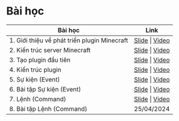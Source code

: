 # Bài học

| Bài học                                      | Link                                                                                                                                                  |
|----------------------------------------------|-------------------------------------------------------------------------------------------------------------------------------------------------------|
| 1. Giới thiệu về phát triển plugin Minecraft | [Slide](https://docs.google.com/presentation/d/1yl-NGmWzHoO5qjXhUhtatj1ppSip5nzpqu_b33RWoeU/) \| [Video](https://www.youtube.com/watch?v=_xoZE8XHAkg) |
| 2. Kiến trúc server Minecraft                | [Slide](https://docs.google.com/presentation/d/1uAf93TPoiDrq5EyIHXrYid_KILKzDCSLqIHnNKNO86k/) \| [Video](https://www.youtube.com/watch?v=XSTnmKo7n58) |
| 3. Tạo plugin đầu tiên                       | [Slide](https://docs.google.com/presentation/d/1QO5yC17fS70jDx9Qi1kUSAMEJFHB1NBXcVl_l_Ened4/) \| [Video](https://www.youtube.com/watch?v=qt4bUqV7_AM) |
| 4. Kiến trúc plugin                          | [Slide](https://docs.google.com/presentation/d/1yxaJH6yeCDMqLbz6d5-lOyGrVyaiKujHUiu6wwcPvw0/) \| [Video](https://www.youtube.com/watch?v=XZv2amCiHBg) |
| 5. Sự kiện (Event)                           | [Slide](https://docs.google.com/presentation/d/18eTZnO51ShYDhWYBp2h1prhUi-_oP43YR8Y5CwEH3YM/) \| [Video](https://www.youtube.com/watch?v=u-d1odvR6pA) |
| 6. Bài tập Sự kiện (Event)                   | [Slide](https://docs.google.com/presentation/d/19xAeUzqsoyjMP8b8CHwG2bAXykq1amRTnmMpRFLnyfU/) \| [Video](https://www.youtube.com/watch?v=W94GXRUX4ws) |
| 7. Lệnh (Command)                            | [Slide](https://docs.google.com/presentation/d/1NZQKwbSQXEtPYg3-jkReVtX_DAa1nPxDELySw8rZaMw/) \| [Video]()                                            |
| 8. Bài tập Lệnh (Command)                    | 25/04/2024                                                                                                                                            |